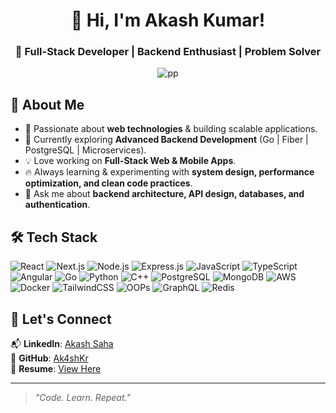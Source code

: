 <h1 align="center">👋 Hi, I'm Akash Kumar!</h1>  
<h3 align="center">🚀 Full-Stack Developer | Backend Enthusiast | Problem Solver</h3>  

<p align="center">
  <img src="https://github.com/user-attachments/assets/72bf10ef-8530-4904-bee9-ae222b7935dc" alt="pp"/>
</p>

## 🚀 About Me  
- 👀 Passionate about **web technologies** & building scalable applications.  
- 🌱 Currently exploring **Advanced Backend Development** (Go | Fiber | PostgreSQL | Microservices).  
- 💡 Love working on **Full-Stack Web & Mobile Apps**.  
- 🔥 Always learning & experimenting with **system design, performance optimization, and clean code practices**.  
- 💬 Ask me about **backend architecture, API design, databases, and authentication**.

## 🛠 Tech Stack  

![React](https://img.shields.io/badge/React-20232A?style=for-the-badge&logo=react&logoColor=61DAFB)
![Next.js](https://img.shields.io/badge/Next.js-000000?style=for-the-badge&logo=next.js&logoColor=white)
![Node.js](https://img.shields.io/badge/Node.js-43853D?style=for-the-badge&logo=node.js&logoColor=white)
![Express.js](https://img.shields.io/badge/Express.js-000000?style=for-the-badge&logo=express&logoColor=white)
![JavaScript](https://img.shields.io/badge/JavaScript-F7DF1E?style=for-the-badge&logo=javascript&logoColor=black)
![TypeScript](https://img.shields.io/badge/TypeScript-3178C6?style=for-the-badge&logo=typescript&logoColor=white)
![Angular](https://img.shields.io/badge/-Angular-DD0031?style=for-the-badge&logo=angular&logoColor=white)
![Go](https://img.shields.io/badge/Go-00ADD8?style=for-the-badge&logo=go&logoColor=white)
![Python](https://img.shields.io/badge/Python-3776AB?style=for-the-badge&logo=python&logoColor=white)
![C++](https://img.shields.io/badge/C++-00599C?style=for-the-badge&logo=c%2B%2B&logoColor=white)
![PostgreSQL](https://img.shields.io/badge/PostgreSQL-316192?style=for-the-badge&logo=postgresql&logoColor=white)
![MongoDB](https://img.shields.io/badge/MongoDB-47A248?style=for-the-badge&logo=mongodb&logoColor=white)
![AWS](https://img.shields.io/badge/AWS-232F3E?style=for-the-badge&logo=amazonaws&logoColor=white)
![Docker](https://img.shields.io/badge/Docker-2496ED?style=for-the-badge&logo=docker&logoColor=white)
![TailwindCSS](https://img.shields.io/badge/TailwindCSS-38B2AC?style=for-the-badge&logo=tailwind-css&logoColor=white)
![OOPs](https://img.shields.io/badge/OOPs%20Concepts-007ACC?style=for-the-badge&logo=codeforces&logoColor=white)
![GraphQL](https://img.shields.io/badge/GraphQL-E10098?style=for-the-badge&logo=graphql&logoColor=white)
![Redis](https://img.shields.io/badge/Redis-DC382D?style=for-the-badge&logo=redis&logoColor=white)

## 💼 Let's Connect  
📬 **LinkedIn**: [Akash Saha](https://www.linkedin.com/in/akash-saha-cod/)  
🔗 **GitHub**: [Ak4shKr](https://github.com/Ak4shKr)  
📝 **Resume**: [View Here](https://drive.google.com/file/d/1RIsFD7V_PSpCUU9malrWfAvtEQCplQ90/view)

---

> _"Code. Learn. Repeat."_  
